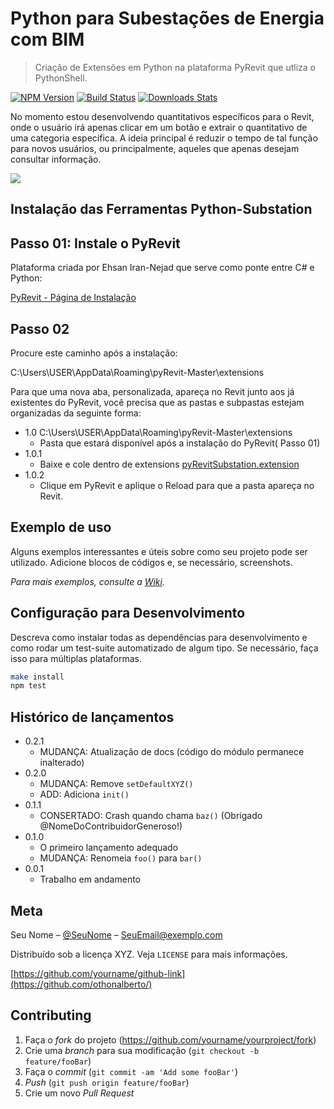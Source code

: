 # Python para Subestações de Energia com BIM 
> Criação de Extensões em Python na plataforma PyRevit que utliza o PythonShell.

[![NPM Version][npm-image]][npm-url]
[![Build Status][travis-image]][travis-url]
[![Downloads Stats][npm-downloads]][npm-url]

No momento estou desenvolvendo quantitativos específicos para o Revit, onde o usuário irá apenas clicar em um botão e extrair o quantitativo de uma categoria específica. A ideia principal é reduzir o tempo de tal função para novos usuários, ou principalmente, aqueles que apenas desejam consultar informação. 

![](../header.png)

## Instalação das Ferramentas Python-Substation

## Passo 01: Instale o PyRevit
Plataforma criada por Ehsan Iran-Nejad que serve como ponte entre C# e Python: 

[PyRevit - Página de Instalação](https://www.notion.so/Install-pyRevit-98ca4359920a42c3af5c12a7c99a196d)

## Passo 02 

Procure este caminho após a instalação: 

C:\Users\USER\AppData\Roaming\pyRevit-Master\extensions

Para que uma nova aba, personalizada, apareça no Revit junto aos já existentes do PyRevit, você precisa que as pastas e subpastas estejam organizadas da seguinte forma: 
                                                      
* 1.0 C:\Users\USER\AppData\Roaming\pyRevit-Master\extensions
    * Pasta que estará disponível após a instalação do PyRevit( Passo 01)
* 1.0.1
    * Baixe e cole dentro de extensions [pyRevitSubstation.extension](https://github.com/ggiavoni/PythonSubstation-/tree/main/pyRevitSubstation.extension/pyRevitSub.tab)
* 1.0.2
    * Clique em PyRevit e aplique o Reload para que a pasta apareça no Revit. 
 
## Exemplo de uso

Alguns exemplos interessantes e úteis sobre como seu projeto pode ser utilizado. Adicione blocos de códigos e, se necessário, screenshots.

_Para mais exemplos, consulte a [Wiki][wiki]._ 

## Configuração para Desenvolvimento

Descreva como instalar todas as dependências para desenvolvimento e como rodar um test-suite automatizado de algum tipo. Se necessário, faça isso para múltiplas plataformas.

```sh
make install
npm test
```

## Histórico de lançamentos

* 0.2.1
    * MUDANÇA: Atualização de docs (código do módulo permanece inalterado)
* 0.2.0
    * MUDANÇA: Remove `setDefaultXYZ()`
    * ADD: Adiciona `init()`
* 0.1.1
    * CONSERTADO: Crash quando chama `baz()` (Obrigado @NomeDoContribuidorGeneroso!)
* 0.1.0
    * O primeiro lançamento adequado
    * MUDANÇA: Renomeia `foo()` para `bar()`
* 0.0.1
    * Trabalho em andamento

## Meta

Seu Nome – [@SeuNome](https://twitter.com/...) – SeuEmail@exemplo.com

Distribuído sob a licença XYZ. Veja `LICENSE` para mais informações.

[https://github.com/yourname/github-link](https://github.com/othonalberto/)

## Contributing

1. Faça o _fork_ do projeto (<https://github.com/yourname/yourproject/fork>)
2. Crie uma _branch_ para sua modificação (`git checkout -b feature/fooBar`)
3. Faça o _commit_ (`git commit -am 'Add some fooBar'`)
4. _Push_ (`git push origin feature/fooBar`)
5. Crie um novo _Pull Request_

[npm-image]: https://img.shields.io/npm/v/datadog-metrics.svg?style=flat-square
[npm-url]: https://npmjs.org/package/datadog-metrics
[npm-downloads]: https://img.shields.io/npm/dm/datadog-metrics.svg?style=flat-square
[travis-image]: https://img.shields.io/travis/dbader/node-datadog-metrics/master.svg?style=flat-square
[travis-url]: https://travis-ci.org/dbader/node-datadog-metrics
[wiki]: https://github.com/seunome/seuprojeto/wiki

